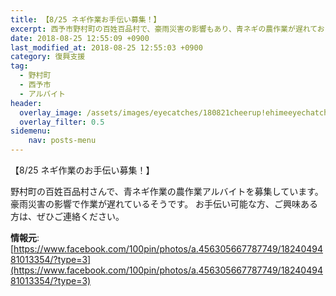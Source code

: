 ```yaml
---
title: 【8/25 ネギ作業お手伝い募集！】
excerpt: 西予市野村町の百姓百品村で、豪雨災害の影響もあり、青ネギの農作業が遅れており、お手伝い頂ける方を募集しています。
date: 2018-08-25 12:55:09 +0900
last_modified_at: 2018-08-25 12:55:03 +0900
category: 復興支援
tag:
  - 野村町
  - 西予市
  - アルバイト
header:
  overlay_image: /assets/images/eyecatches/180821cheerup!ehimeeyechatch-01.png
  overlay_filter: 0.5
sidemenu:
    nav: posts-menu
---
```

【8/25 ネギ作業のお手伝い募集！】

野村町の百姓百品村さんで、青ネギ作業の農作業アルバイトを募集しています。
豪雨災害の影響で作業が遅れているそうです。
お手伝い可能な方、ご興味ある方は、ぜひご連絡ください。

**情報元**:[https://www.facebook.com/100pin/photos/a.456305667787749/1824049481013354/?type=3](https://www.facebook.com/100pin/photos/a.456305667787749/1824049481013354/?type=3)
